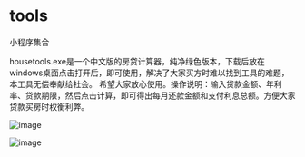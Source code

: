 # tools
小程序集合

housetools.exe是一个中文版的房贷计算器，纯净绿色版本，下载后放在windows桌面点击打开后，即可使用，解决了大家买方时难以找到工具的难题，本工具无偿奉献给社会。
希望大家放心使用。操作说明：输入贷款金额、年利率、贷款期限，然后点击计算，即可得出每月还款金额和支付利息总额。方便大家贷款买房时权衡利弊。

![image](https://github.com/fanjiapeng6022/tools/assets/133031582/71d42587-d212-4fe5-8791-d5df7a197ef2)

![image](https://github.com/fanjiapeng6022/tools/assets/133031582/a5dd1d2f-a325-436a-bbf4-ed43ca1cbcbe)





